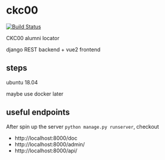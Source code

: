 # ckc00
[![Build Status](https://travis-ci.org/nosarthur/ckc00alumni.svg?branch=master)](https://travis-ci.org/nosarthur/ckc00alumni)

CKC00 alumni locator

django REST backend + vue2 frontend

## steps

ubuntu 18.04

maybe use docker later

## useful endpoints 

After spin up the server `python manage.py runserver`, checkout

* http://localhost:8000/doc
* http://localhost:8000/admin/
* http://localhost:8000/api/
